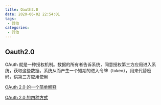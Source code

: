 ```yaml
---
title: Oauth2.0
date: 2020-06-02 22:54:01
tags:
 - 其他
categories: 
 - 其他
---
```

## Oauth2.0

OAuth 就是一种授权机制。数据的所有者告诉系统，同意授权第三方应用进入系统，获取这些数据。系统从而产生一个短期的进入令牌（token），用来代替密码，供第三方应用使用

[OAuth 2.0 的一个简单解释](https://www.ruanyifeng.com/blog/2019/04/oauth_design.html)

[OAuth 2.0 的四种方式](https://www.ruanyifeng.com/blog/2019/04/oauth-grant-types.html)